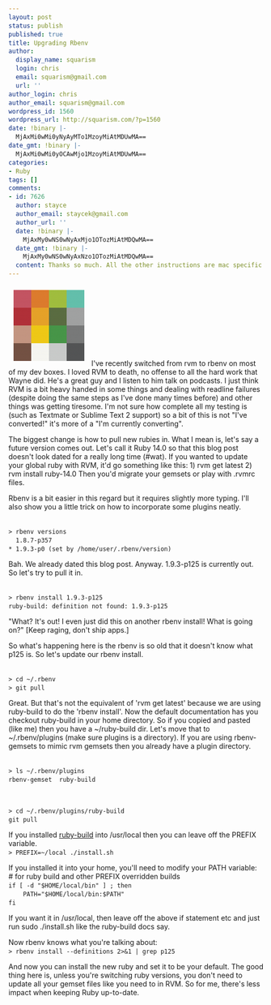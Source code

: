 ```yaml
---
layout: post
status: publish
published: true
title: Upgrading Rbenv
author:
  display_name: squarism
  login: chris
  email: squarism@gmail.com
  url: ''
author_login: chris
author_email: squarism@gmail.com
wordpress_id: 1560
wordpress_url: http://squarism.com/?p=1560
date: !binary |-
  MjAxMi0wMi0yNyAyMTo1MzoyMiAtMDUwMA==
date_gmt: !binary |-
  MjAxMi0wMi0yOCAwMjo1MzoyMiAtMDUwMA==
categories:
- Ruby
tags: []
comments:
- id: 7626
  author: stayce
  author_email: staycek@gmail.com
  author_url: ''
  date: !binary |-
    MjAxMy0wNS0wNyAxMjo1OTozMiAtMDQwMA==
  date_gmt: !binary |-
    MjAxMy0wNS0wNyAxNzo1OTozMiAtMDQwMA==
  content: Thanks so much. All the other instructions are mac specific.
---
```

<p><img src="/uploads/2012/02/rbenv.png" alt="" title="rbenv" width="140" height="140" class="alignright size-full wp-image-1566" style="padding:10px"/>
I've recently switched from rvm to rbenv on most of my dev boxes.  I loved RVM to death, no offense to all the hard work that Wayne did.  He's a great guy and I listen to him talk on podcasts.  I just think RVM is a bit heavy handed in some things and dealing with readline failures (despite doing the same steps as I've done many times before) and other things was getting tiresome.  I'm not sure how complete all my testing is (such as Textmate or Sublime Text 2 support) so a bit of this is not "I've converted!" it's more of a "I'm currently converting".</p>
<p>The biggest change is how to pull new rubies in.  What I mean is, let's say a future version comes out.  Let's call it Ruby 14.0 so that this blog post doesn't look dated for a really long time (#wat).  If you wanted to update your global ruby with RVM, it'd go something like this: 1) rvm get latest 2) rvm install ruby-14.0  Then you'd migrate your gemsets or play with .rvmrc files.</p>
<p>Rbenv is a bit easier in this regard but it requires slightly more typing.  I'll also show you a little trick on how to incorporate some plugins neatly.</p>
<p><code>
> rbenv versions
  1.8.7-p357
* 1.9.3-p0 (set by /home/user/.rbenv/version)
</code></p>
<p>Bah.  We already dated this blog post.  Anyway.  1.9.3-p125 is currently out.  So let's try to pull it in.</p>
<p><code>
> rbenv install 1.9.3-p125
ruby-build: definition not found: 1.9.3-p125
</code></p>
<p>"What?  It's out!  I even just did this on another rbenv install!  What is going on?"
[Keep raging, don't ship apps.]</p>
<p>So what's happening here is the rbenv is so old that it doesn't know what p125 is.  So let's update our rbenv install.</p>
<p><code>
> cd ~/.rbenv
> git pull
</code></p>
<p>Great.  But that's not the equivalent of 'rvm get latest' because we are using ruby-build to do the 'rbenv install'.  Now the default documentation has you checkout ruby-build in your home directory.  So if you copied and pasted (like me) then you have a ~/ruby-build dir.  Let's move that to ~/.rbenv/plugins (make sure plugins is a directory).  If you are using rbenv-gemsets to mimic rvm gemsets then you already have a plugin directory.</p>
<p><code>
> ls ~/.rbenv/plugins
rbenv-gemset  ruby-build</p>
<p>> cd ~/.rbenv/plugins/ruby-build
git pull
</code></p>
<p>If you installed <a href="https://github.com/sstephenson/ruby-build">ruby-build</a> into /usr/local then you can leave off the PREFIX variable.
<code>
> PREFIX=~/local ./install.sh
</code></p>
<p>If you installed it into your home, you'll need to modify your PATH variable:
# for ruby build and other PREFIX overridden builds
<code>
if [ -d "$HOME/local/bin" ] ; then
    PATH="$HOME/local/bin:$PATH"
fi
</code></p>
<p>If you want it in /usr/local, then leave off the above if statement etc and just run sudo ./install.sh like the ruby-build docs say.</p>
<p>Now rbenv knows what you're talking about:
<code>
> rbenv install --definitions 2>&1 | grep p125
</code></p>
<p>And now you can install the new ruby and set it to be your default.  The good thing here is, unless you're switching ruby versions, you don't need to update all your gemset files like you need to in RVM.  So for me, there's less impact when keeping Ruby up-to-date.</p>
